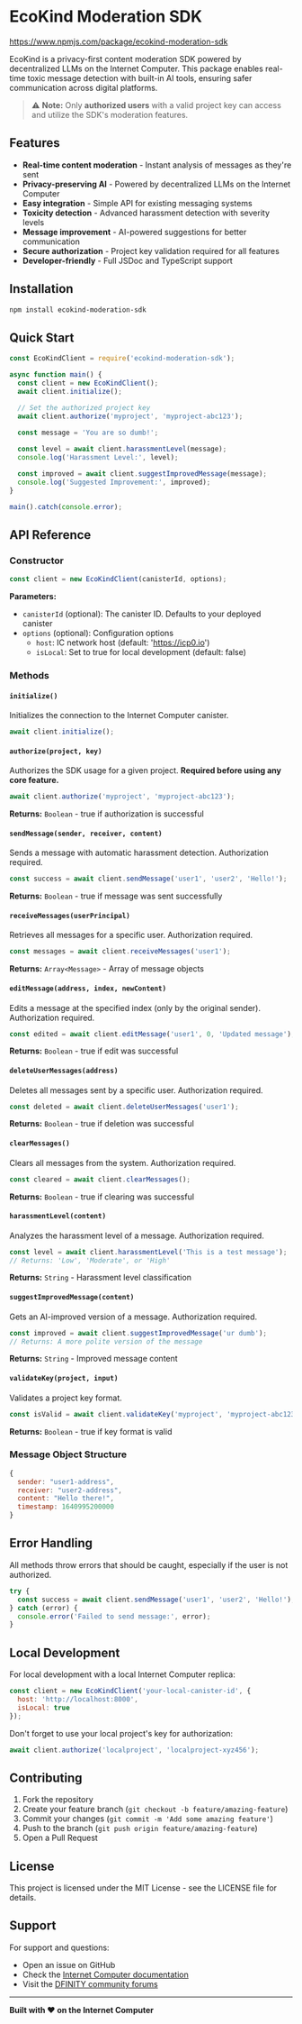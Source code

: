 # EcoKind Moderation SDK

https://www.npmjs.com/package/ecokind-moderation-sdk

EcoKind is a privacy-first content moderation SDK powered by decentralized LLMs on the Internet Computer. This package enables real-time toxic message detection with built-in AI tools, ensuring safer communication across digital platforms.

> ⚠️ **Note:** Only **authorized users** with a valid project key can access and utilize the SDK's moderation features.

## Features

- **Real-time content moderation** - Instant analysis of messages as they're sent
- **Privacy-preserving AI** - Powered by decentralized LLMs on the Internet Computer
- **Easy integration** - Simple API for existing messaging systems
- **Toxicity detection** - Advanced harassment detection with severity levels
- **Message improvement** - AI-powered suggestions for better communication
- **Secure authorization** - Project key validation required for all features
- **Developer-friendly** - Full JSDoc and TypeScript support

## Installation

```bash
npm install ecokind-moderation-sdk
```

## Quick Start

```javascript
const EcoKindClient = require('ecokind-moderation-sdk');

async function main() {
  const client = new EcoKindClient();
  await client.initialize();

  // Set the authorized project key
  await client.authorize('myproject', 'myproject-abc123');

  const message = 'You are so dumb!';
  
  const level = await client.harassmentLevel(message);
  console.log('Harassment Level:', level);

  const improved = await client.suggestImprovedMessage(message);
  console.log('Suggested Improvement:', improved);
}

main().catch(console.error);
```

## API Reference

### Constructor

```javascript
const client = new EcoKindClient(canisterId, options);
```

**Parameters:**
- `canisterId` (optional): The canister ID. Defaults to your deployed canister
- `options` (optional): Configuration options
  - `host`: IC network host (default: 'https://icp0.io')
  - `isLocal`: Set to true for local development (default: false)

### Methods

#### `initialize()`

Initializes the connection to the Internet Computer canister.

```javascript
await client.initialize();
```

#### `authorize(project, key)`

Authorizes the SDK usage for a given project. **Required before using any core feature.**

```javascript
await client.authorize('myproject', 'myproject-abc123');
```

**Returns:** `Boolean` - true if authorization is successful

#### `sendMessage(sender, receiver, content)`

Sends a message with automatic harassment detection. Authorization required.

```javascript
const success = await client.sendMessage('user1', 'user2', 'Hello!');
```

**Returns:** `Boolean` - true if message was sent successfully

#### `receiveMessages(userPrincipal)`

Retrieves all messages for a specific user. Authorization required.

```javascript
const messages = await client.receiveMessages('user1');
```

**Returns:** `Array<Message>` - Array of message objects

#### `editMessage(address, index, newContent)`

Edits a message at the specified index (only by the original sender). Authorization required.

```javascript
const edited = await client.editMessage('user1', 0, 'Updated message');
```

**Returns:** `Boolean` - true if edit was successful

#### `deleteUserMessages(address)`

Deletes all messages sent by a specific user. Authorization required.

```javascript
const deleted = await client.deleteUserMessages('user1');
```

**Returns:** `Boolean` - true if deletion was successful

#### `clearMessages()`

Clears all messages from the system. Authorization required.

```javascript
const cleared = await client.clearMessages();
```

**Returns:** `Boolean` - true if clearing was successful

#### `harassmentLevel(content)`

Analyzes the harassment level of a message. Authorization required.

```javascript
const level = await client.harassmentLevel('This is a test message');
// Returns: 'Low', 'Moderate', or 'High'
```

**Returns:** `String` - Harassment level classification

#### `suggestImprovedMessage(content)`

Gets an AI-improved version of a message. Authorization required.

```javascript
const improved = await client.suggestImprovedMessage('ur dumb');
// Returns: A more polite version of the message
```

**Returns:** `String` - Improved message content

#### `validateKey(project, input)`

Validates a project key format.

```javascript
const isValid = await client.validateKey('myproject', 'myproject-abc123');
```

**Returns:** `Boolean` - true if key format is valid

### Message Object Structure

```javascript
{
  sender: "user1-address",
  receiver: "user2-address", 
  content: "Hello there!",
  timestamp: 1640995200000
}
```

## Error Handling

All methods throw errors that should be caught, especially if the user is not authorized.

```javascript
try {
  const success = await client.sendMessage('user1', 'user2', 'Hello!');
} catch (error) {
  console.error('Failed to send message:', error);
}
```

## Local Development

For local development with a local Internet Computer replica:

```javascript
const client = new EcoKindClient('your-local-canister-id', {
  host: 'http://localhost:8000',
  isLocal: true
});
```

Don't forget to use your local project's key for authorization:

```javascript
await client.authorize('localproject', 'localproject-xyz456');
```

## Contributing

1. Fork the repository
2. Create your feature branch (`git checkout -b feature/amazing-feature`)
3. Commit your changes (`git commit -m 'Add some amazing feature'`)
4. Push to the branch (`git push origin feature/amazing-feature`)
5. Open a Pull Request

## License

This project is licensed under the MIT License - see the LICENSE file for details.

## Support

For support and questions:

- Open an issue on GitHub
- Check the [Internet Computer documentation](https://internetcomputer.org/docs/)
- Visit the [DFINITY community forums](https://forum.dfinity.org/)

---

**Built with ❤️ on the Internet Computer**